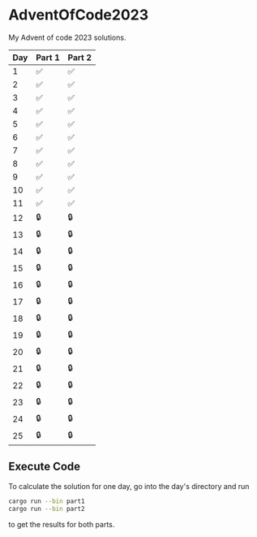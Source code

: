 # AdventOfCode2023
My Advent of code 2023 solutions.

| Day | Part 1 | Part 2 | 
| --- | --- | --- |
| 1 | :white_check_mark: | :white_check_mark: |
| 2 | :white_check_mark: | :white_check_mark: |
| 3 | :white_check_mark: | :white_check_mark: |
| 4 | :white_check_mark: | :white_check_mark: |
| 5 | :white_check_mark: | :white_check_mark: |
| 6 | :white_check_mark: | :white_check_mark: |
| 7 | :white_check_mark: | :white_check_mark: |
| 8 | :white_check_mark: | :white_check_mark: |
| 9 | :white_check_mark: | :white_check_mark: |
| 10 | :white_check_mark: | :white_check_mark: |
| 11 | :white_check_mark: | :white_check_mark: |
| 12 | :lock: | :lock: |
| 13 | :lock: | :lock: |
| 14 | :lock: | :lock: |
| 15 | :lock: | :lock: |
| 16 | :lock: | :lock: |
| 17 | :lock: | :lock: |
| 18 | :lock: | :lock: |
| 19 | :lock: | :lock: |
| 20 | :lock: | :lock: |
| 21 | :lock: | :lock: |
| 22 | :lock: | :lock: |
| 23 | :lock: | :lock: |
| 24 | :lock: | :lock: |
| 25 | :lock: | :lock: |

## Execute Code
To calculate the solution for one day, go into the day's directory and run 
```bash
cargo run --bin part1
cargo run --bin part2
```
to get the results for both parts.
